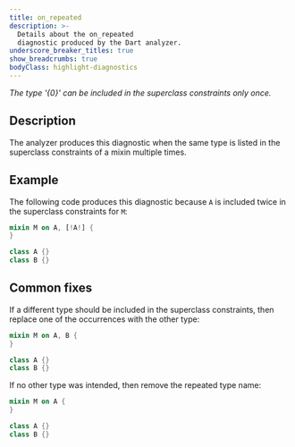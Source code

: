```yaml
---
title: on_repeated
description: >-
  Details about the on_repeated
  diagnostic produced by the Dart analyzer.
underscore_breaker_titles: true
show_breadcrumbs: true
bodyClass: highlight-diagnostics
---
```


_The type '{0}' can be included in the superclass constraints only once._

## Description

The analyzer produces this diagnostic when the same type is listed in the
superclass constraints of a mixin multiple times.

## Example

The following code produces this diagnostic because `A` is included twice
in the superclass constraints for `M`:

```dart
mixin M on A, [!A!] {
}

class A {}
class B {}
```

## Common fixes

If a different type should be included in the superclass constraints, then
replace one of the occurrences with the other type:

```dart
mixin M on A, B {
}

class A {}
class B {}
```

If no other type was intended, then remove the repeated type name:

```dart
mixin M on A {
}

class A {}
class B {}
```
